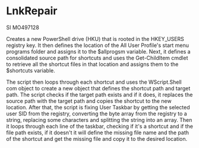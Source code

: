 # LnkRepair
SI MO497128

Creates a new PowerShell drive (HKU) that is rooted in the HKEY_USERS registry key. It then defines the location of the All User Profile's start menu programs folder and assigns it to the $allprogsm variable. Next, it defines a consolidated source path for shortcuts and uses the Get-ChildItem cmdlet to retrieve all the shortcut files in that location and assigns them to the $shortcuts variable.

The script then loops through each shortcut and uses the WScript.Shell com object to create a new object that defines the shortcut path and target path. The script checks if the target path exists and if it does, it replaces the source path with the target path and copies the shortcut to the new location. After that, the script is fixing User Taskbar by getting the selected user SID from the registry, converting the byte array from the registry to a string, replacing some characters and splitting the string into an array. Then it loops through each line of the taskbar, checking if it's a shortcut and if the file path exists, if it doesn't it will define the missing file name and the path of the shortcut and get the missing file and copy it to the desired location.
